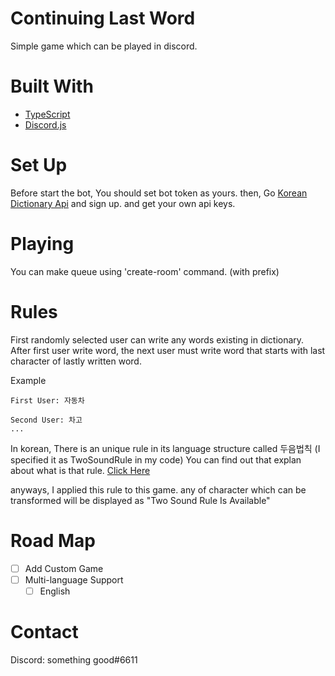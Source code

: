# Continuing Last Word
Simple game which can be played in discord.

# Built With
* [TypeScript](https://www.typescriptlang.org/)
* [Discord.js](https://discord.js.org)


# Set Up
Before start the bot, You should set bot token as yours.
then, Go <a href="https://krdict.korean.go.kr/openApi/openApiInfo">Korean Dictionary Api</a> and sign up.
and get your own api keys.

# Playing
You can make queue using 'create-room' command. (with prefix)

# Rules
First randomly selected user can write any words existing in dictionary.
After first user write word, the next user must write word that starts with last character of lastly written word.

Example
```
First User: 자동차

Second User: 차고
...
```

In korean, There is an unique rule in its language structure called 두음법칙 (I specified it as TwoSoundRule in my code)
You can find out that explan about what is that rule. [Click Here](http://askakorean.blogspot.com/2013/02/grammar-rule-beginning-sound-rule.html)

anyways, I applied this rule to this game. any of character which can be transformed will be displayed as "Two Sound Rule Is Available"

# Road Map
- [ ] Add Custom Game
- [ ] Multi-language Support
    - [ ] English

# Contact
Discord: something good#6611
